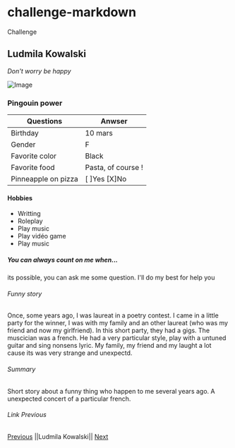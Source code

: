 # challenge-markdown
Challenge

## Ludmila Kowalski

*Don't worry be happy*

![Image](/images/received_153420096832332)

### Pingouin power 

Questions | Anwser
------------ | -------------
Birthday | 10 mars
Gender | F
Favorite color | Black
Favorite food | Pasta, of course !
Pinneapple on pizza | [ ]Yes [X]No


#### Hobbies

* Writting
* Roleplay
* Play music
* Play vidéo game
* Play music

##### You can always count on me when...

its possible, you can ask me some question. I'll do my best for help you


###### Funny story

Once, some years ago, I was laureat in a poetry contest. I came in a little party for the winner, I was with my family and an other laureat (who was my friend and now my girlfriend). In this short party, they had a gigs. The muscician was a french. He had a very particular style, play with a untuned guitar and sing nonsens lyric. My family, my friend and my laught a lot cause its was very strange and unexpectd.

###### Summary

Short story about a funny thing who happen to me several years ago. A unexpected concert of a particular french.

###### Link Previous

[Previous](https://github.com/MessDorchies/Challenge-MarkDown/blob/77a7943144499aa77fa7134bd72a4f7db0d8e566/README.md)
||Ludmila Kowalski||
[Next](https://github.com/ArnaudLosson/Challenge-Markdown/blob/7f0769448fe105dce98cb3069d69aa46a7f9445b/README.md) 
